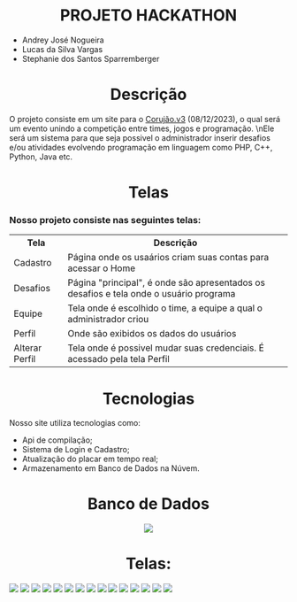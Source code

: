 <h1 align="center">PROJETO HACKATHON</h1>

<ul>
  <li>Andrey José Nogueira</li>
  <li>Lucas da Silva Vargas</li>
  <li>Stephanie dos Santos Sparremberger</li>
</ul>

<h1 align="center">Descrição</h1>

<p>O projeto consiste em um site para o <a href="">Corujão.v3</a> (08/12/2023), o qual será um evento unindo 
a competição entre times, jogos e programação. \nEle será um sistema para que seja possivel o administrador inserir desafios
e/ou atividades evolvendo programação em linguagem como PHP, C++, Python, Java etc.</p>

<h1 align="center">Telas</h1>
<h3> Nosso projeto consiste nas seguintes telas: </h3>

<table>
    <tr>
      <th>Tela</th>
      <th>Descrição</th>
    </tr>
    <tr>
      <td>Cadastro</td>
      <td>Página onde os usaários criam suas contas para acessar o Home</td>
    </tr>
  <tr>
      <td>Desafios</td>
      <td>Página "principal", é onde são apresentados os desafios e tela onde o usuário programa</td>
    </tr>
  <tr>
      <td>Equipe</td>
      <td>Tela onde é escolhido o time, a equipe a qual o administrador criou</td>
    </tr>
  <tr>
      <td>Perfil</td>
      <td>Onde são exibidos os dados do usuários</td>
    </tr>
  <tr>
      <td>Alterar Perfil</td>
      <td>Tela onde é possivel mudar suas credenciais. É acessado pela tela Perfil</td>
    </tr>
</table>


<h1 align="center">Tecnologias</h1>

<p>Nosso site utiliza tecnologias como:</p>
  <ul>
  <li>Api de compilação;</li>
  <li>Sistema de Login e Cadastro;</li>
  <li>Atualização do placar em tempo real;</li>
  <li>Armazenamento em Banco de Dados na Núvem.</li>
</ul>

<h1 align="center">Banco de Dados</h1>
<div align="center">
  <img src="./BD/BDimg.png" align="center">
</div>


<h1 align="center">Telas:</h1>

<img src="./Telas/Home1.png">
<img src="./Telas/Home2.png">
<img src="./Telas/login1.png">
<img src="./Telas/cadastro.png">
<img src="./Telas/Home1.png">
<img src="./Telas/desafios1.png">
<img src="./Telas/Home1.png">
<img src="./Telas/equipes1.png">
<img src="./Telas/equipes2.png">
<img src="./Telas/Home1.png">
<img src="./Telas/editar1.png">
<img src="./Telas/editar2.png">
<img src="./img/logo.png">
<img src="./img/aranha.png">
<img src="./img/dado.png">
